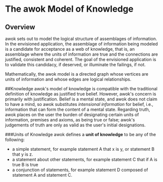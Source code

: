 # The awok Model of Knowledge

## Overview
awok sets out to model the logical structure of assemblages of information.  In the envisioned application, the assemblage of information being modeled is a candidate for acceptance as a web of knowledge, that is, an assemblage where the units of information are true and the connections are justified, consistent and coherent.  The goal of the envisioned application is to validate this candidacy, if deserved, or illuminate the failings, if not.

Mathematically, the awok model is a directed graph whose vertices are units of information and whose edges are logical relationships.

##Knowledge
awok's model of knowledge is compatible with the traditional definition of knowledge as justified true belief.  However, awok's concern is primarily with justification.  Belief is a mental state, and awok does not claim to have a mind, so awok substitutes _intensional information_ for belief, i.e., information that can form the content of a mental state.  Regarding truth, awok places on the user the burden of designating certain units of information, premises and axioms, as being true or false; awok's judgements of truth are only as valid as the user's initial designations. 

###Units of Knowledge
awok defines a __unit of knowledge__ to be any of the following:
* a simple statement, for example statement A that x is y, or statement B that y is z.
* a statement about other statements, for example statement C that if A is true B is true
* a conjunction of statements, for example statement D composed of statement A and statement C.


